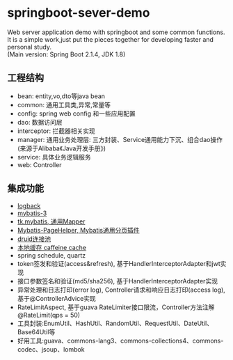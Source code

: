 # springboot-sever-demo
Web server application demo with springboot and some common functions.  
It is a simple work,just put the pieces together for developing faster and personal study.  
(Main version: Spring Boot 2.1.4, JDK 1.8)  

## 工程结构
- bean: entity,vo,dto等java bean
- common: 通用工具类,异常,常量等
- config: spring web config 和一些应用配置
- dao: 数据访问层
- interceptor: 拦截器相关实现
- manager: 通用业务处理层: 三方封装、Service通用能力下沉、组合dao操作 (来源于Alibaba《Java开发手册》)
- service: 具体业务逻辑服务
- web: Controller

## 集成功能
- [logback](http://logback.qos.ch/)
- [mybatis-3](https://mybatis.org/mybatis-3/)
- [tk.mybatis, 通用Mapper](https://github.com/abel533/Mapper )
- [Mybatis-PageHelper, Mybatis通用分页插件](https://github.com/pagehelper/Mybatis-PageHelper)
- [druid连接池](https://github.com/alibaba/druid)
- [本地缓存 caffeine cache](https://github.com/ben-manes/caffeine)
- spring schedule, quartz
- token签发和验证(access&refresh), 基于HandlerInterceptorAdapter和jwt实现
- 接口参数签名和验证(md5/sha256), 基于HandlerInterceptorAdapter实现
- 异常处理和日志打印(error log), Controller请求和响应日志打印(access log), 基于@ControllerAdvice实现
- RateLimitAspect, 基于guava RateLimiter接口限流，Controller方法注解 @RateLimit(qps = 50)
- 工具封装:EnumUtil、HashUtil、RandomUtil、RequestUtil、DateUtil、Base64Util等
- 好用工具:guava、commons-lang3、commons-collections4、commons-codec、jsoup、lombok







